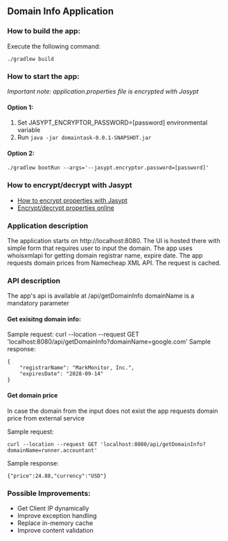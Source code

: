 ## Domain Info Application

### How to build the app:

Execute the following command:
<pre><code>./gradlew build
</code></pre>

### How to start the app:

<i>Important note: application.properties file is encrypted with Jasypt</i>

#### Option 1:

1. Set JASYPT_ENCRYPTOR_PASSWORD=[password] environmental variable
2. Run <code>java -jar domaintask-0.0.1-SNAPSHOT.jar</code>

#### Option 2:

<pre><code>./gradlew bootRun --args='--jasypt.encryptor.password=[password]'</code></pre>

### How to encrypt/decrypt with Jasypt

* [How to encrypt properties with Jasypt](https://stackoverflow.com/a/37424296)
* [Encrypt/decrypt properties online](https://www.devglan.com/online-tools/jasypt-online-encryption-decryption)

### Application description

The application starts on http://localhost:8080. The UI is hosted there with simple form that requires user to input the
domain. The app uses whoisxmlapi for getting domain registrar name, expire date. The app requests domain prices from
Namecheap XML API. The request is cached.

### API description

The app's api is available at /api/getDomainInfo domainName is a mandatory parameter

#### Get exisitng domain info:

Sample request:
curl --location --request GET 'localhost:8080/api/getDomainInfo?domainName=google.com'</code></pre>
Sample response:
<pre><code>{
    "registrarName": "MarkMonitor, Inc.",
    "expiresDate": "2028-09-14"
}</code></pre>

#### Get domain price

In case the domain from the input does not exist the app requests domain price from external service

Sample request:
<pre><code>curl --location --request GET 'localhost:8080/api/getDomainInfo?domainName=runner.accountant'</code></pre>

Sample response:
<pre><code>{"price":24.88,"currency":"USD"}</code></pre>

### Possible Improvements:

* Get Client IP dynamically
* Improve exception handling
* Replace in-memory cache
* Improve content validation
